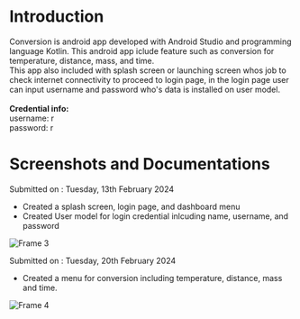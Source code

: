 # Introduction
Conversion is android app developed with Android Studio and programming language Kotlin. This android app iclude feature such as conversion for temperature, distance, mass, and time. <br>
This app also included with splash screen or launching screen whos job to check internet connectivity to proceed to login page, in the login page user can input username and password who's data is installed on user model. <br>
<br>
<b>Credential info:</b> <br>
username: r <br>
password: r <br>

# Screenshots and Documentations
Submitted on : Tuesday, 13th February 2024<br>
* Created a splash screen, login page, and dashboard menu<br>
* Created User model for login credential inlcuding name, username, and password<br>

![Frame 3](https://github.com/iamrazes/android-ConversionApp/assets/71701718/e1896ab6-d710-43b5-b788-e921a18fc381)


Submitted on : Tuesday, 20th February 2024<br>
* Created a menu for conversion including temperature, distance, mass and time.<br>

![Frame 4](https://github.com/iamrazes/android-ConversionApp/assets/71701718/5365075d-d334-44c9-8dfc-47763ef45b74)
